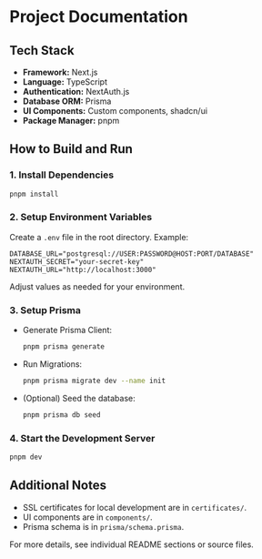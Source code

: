 # Project Documentation

## Tech Stack

- **Framework:** Next.js
- **Language:** TypeScript
- **Authentication:** NextAuth.js
- **Database ORM:** Prisma
- **UI Components:** Custom components, shadcn/ui
- **Package Manager:** pnpm

## How to Build and Run

### 1. Install Dependencies
```bash
pnpm install
```

### 2. Setup Environment Variables
Create a `.env` file in the root directory. Example:
```env
DATABASE_URL="postgresql://USER:PASSWORD@HOST:PORT/DATABASE"
NEXTAUTH_SECRET="your-secret-key"
NEXTAUTH_URL="http://localhost:3000"
```
Adjust values as needed for your environment.

### 3. Setup Prisma
- Generate Prisma Client:
  ```bash
  pnpm prisma generate
  ```
- Run Migrations:
  ```bash
  pnpm prisma migrate dev --name init
  ```
- (Optional) Seed the database:
  ```bash
  pnpm prisma db seed
  ```

### 4. Start the Development Server
```bash
pnpm dev
```

## Additional Notes
- SSL certificates for local development are in `certificates/`.
- UI components are in `components/`.
- Prisma schema is in `prisma/schema.prisma`.

For more details, see individual README sections or source files.
